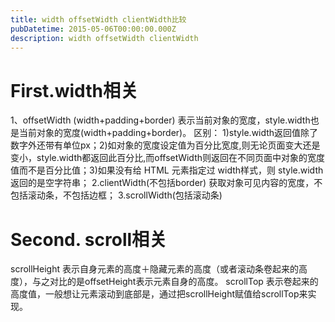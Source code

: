 ```yaml
---
title: width offsetWidth clientWidth比较
pubDatetime: 2015-05-06T00:00:00.000Z
description: width offsetWidth clientWidth
---
```


# First.width相关

1、offsetWidth (width+padding+border)
表示当前对象的宽度，style.width也是当前对象的宽度(width+padding+border)。
区别：
1)style.width返回值除了数字外还带有单位px；2)如对象的宽度设定值为百分比宽度,则无论页面变大还是变小，style.width都返回此百分比,而offsetWidth则返回在不同页面中对象的宽度值而不是百分比值；3)如果没有给 HTML 元素指定过 width样式，则 style.width 返回的是空字符串；
2.clientWidth(不包括border)
获取对象可见内容的宽度，不包括滚动条，不包括边框；
3.scrollWidth(包括滚动条)

# Second. scroll相关

scrollHeight
表示自身元素的高度＋隐藏元素的高度（或者滚动条卷起来的高度），与之对比的是offsetHeight表示元素自身的高度。
scrollTop
表示卷起来的高度值，一般想让元素滚动到底部是，通过把scrollHeight赋值给scrollTop来实现。

